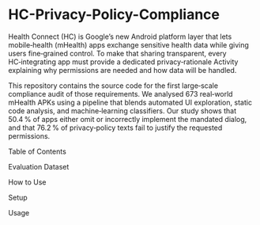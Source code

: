 # HC-Privacy-Policy-Compliance

Health Connect (HC) is Google’s new Android platform layer that lets mobile‑health (mHealth) apps exchange sensitive health data while giving users fine‑grained control. To make that sharing transparent, every HC‑integrating app must provide a dedicated privacy‑rationale Activity explaining why permissions are needed and how data will be handled.

This repository contains the source code for the first large‑scale compliance audit of those requirements. We analysed 673 real‑world mHealth APKs using a pipeline that blends automated UI exploration, static code analysis, and machine‑learning classifiers. Our study shows that 50.4 % of apps either omit or incorrectly implement the mandated dialog, and that 76.2 % of privacy‑policy texts fail to justify the requested permissions.

Table of Contents

Evaluation Dataset

How to Use

Setup

Usage

